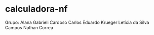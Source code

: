 # calculadora-nf
Grupo:
Alana Gabrieli Cardoso
Carlos Eduardo Krueger 
Letícia da Silva Campos
Nathan Correa
